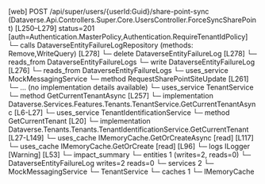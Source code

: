[web] POST /api/super/users/{userId:Guid}/share-point-sync  (Dataverse.Api.Controllers.Super.Core.UsersController.ForceSyncSharePoint)  [L250–L279] status=201 [auth=Authentication.MasterPolicy,Authentication.RequireTenantIdPolicy]
  └─ calls DataverseEntityFailureLogRepository (methods: Remove,WriteQuery) [L278]
  └─ delete DataverseEntityFailureLog [L278]
    └─ reads_from DataverseEntityFailureLogs
  └─ write DataverseEntityFailureLog [L276]
    └─ reads_from DataverseEntityFailureLogs
  └─ uses_service MockMessagingService
    └─ method RequestSharePointSiteUpdate [L261]
      └─ ... (no implementation details available)
  └─ uses_service TenantService
    └─ method GetCurrentTenantAsync [L257]
      └─ implementation Dataverse.Services.Features.Tenants.TenantService.GetCurrentTenantAsync [L6-L27]
        └─ uses_service TenantIdentificationService
          └─ method GetCurrentTenant [L20]
            └─ implementation Dataverse.Tenants.Tenants.TenantIdentificationService.GetCurrentTenant [L27-L149]
              └─ uses_cache IMemoryCache.GetOrCreateAsync [read] [L117]
              └─ uses_cache IMemoryCache.GetOrCreate [read] [L96]
              └─ logs ILogger<ITenantIdentificationService> [Warning] [L53]
  └─ impact_summary
    └─ entities 1 (writes=2, reads=0)
      └─ DataverseEntityFailureLog writes=2 reads=0
    └─ services 2
      └─ MockMessagingService
      └─ TenantService
    └─ caches 1
      └─ IMemoryCache

